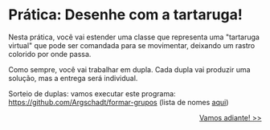 # Prática: Desenhe com a tartaruga!


Nesta prática, você vai estender uma classe que representa uma "tartaruga virtual" que pode ser comandada para se movimentar, deixando um rastro colorido por onde passa. 

Como sempre, você vai trabalhar em dupla. Cada dupla vai produzir uma solução, mas a entrega será individual. 

Sorteio de duplas: vamos executar este programa: https://github.com/Argschadt/formar-grupos (lista de nomes [aqui](../java02/src/ParaGroups.java))

<p align="right"><a href="instructions/README01.md">Vamos adiante! >></a> </p>

